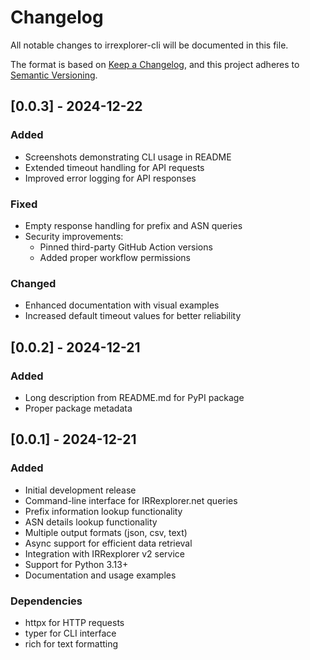 # Changelog
All notable changes to irrexplorer-cli will be documented in this file.

The format is based on [Keep a Changelog](https://keepachangelog.com/en/1.1.0/),
and this project adheres to [Semantic Versioning](https://semver.org/spec/v2.0.0.html).


## [0.0.3] - 2024-12-22
### Added
- Screenshots demonstrating CLI usage in README
- Extended timeout handling for API requests
- Improved error logging for API responses

### Fixed
- Empty response handling for prefix and ASN queries
- Security improvements:
  - Pinned third-party GitHub Action versions
  - Added proper workflow permissions

### Changed
- Enhanced documentation with visual examples
- Increased default timeout values for better reliability

[0.0.3 ⋅ Release]: https://github.com/kiraum/irrexplorer-cli/releases/tag/v0.0.3
[0.0.2 ⋅ Diff]: https://github.com/kiraum/irrexplorer-cli/compare/v0.0.2...v0.0.3


## [0.0.2] - 2024-12-21
### Added
- Long description from README.md for PyPI package
- Proper package metadata

[0.0.2 ⋅ Release]: https://github.com/kiraum/irrexplorer-cli/releases/tag/v0.0.2
[0.0.2 ⋅ Diff]: https://github.com/kiraum/irrexplorer-cli/compare/v0.0.1...v0.0.2


## [0.0.1] - 2024-12-21
### Added
- Initial development release
- Command-line interface for IRRexplorer.net queries
- Prefix information lookup functionality
- ASN details lookup functionality
- Multiple output formats (json, csv, text)
- Async support for efficient data retrieval
- Integration with IRRexplorer v2 service
- Support for Python 3.13+
- Documentation and usage examples

### Dependencies
- httpx for HTTP requests
- typer for CLI interface
- rich for text formatting

[0.0.1 ⋅ Release]: https://github.com/kiraum/irrexplorer-cli/releases/tag/v0.0.1
